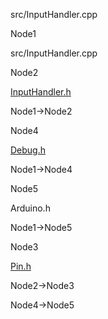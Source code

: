 src/InputHandler.cpp

Node1

src/InputHandler.cpp

Node2

[InputHandler.h](InputHandler_8h.html " ")

Node1-\>Node2

Node4

[Debug.h](Debug_8h.html " ")

Node1-\>Node4

Node5

Arduino.h

Node1-\>Node5

Node3

[Pin.h](Pin_8h.html " ")

Node2-\>Node3

Node4-\>Node5
